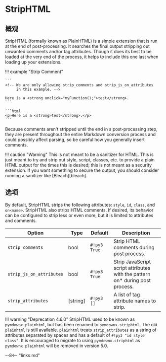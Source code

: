 # StripHTML

## 概观

StripHTML (formally known as PlainHTML) is a simple extension that is run at the end of post-processing.  It searches the final output stripping out unwanted comments and/or tag attributes. Though it does its best to be loaded at the very end of the process, it helps to include this one last when loading up your extensions.

!!! example "Strip Comment"

    ```
    <!-- We are only allowing strip_comments and strip_js_on_attributes
         in this example. -->

    Here is a <strong onclick="myFunction();">test</strong>.
    ```

    ```html
    <p>Here is a <strong>test</strong>.</p>
    ```

Because comments aren't stripped until the end in a post-processing step, they are present throughout the entire Markdown conversion process and could possibly affect parsing, so be careful how you generally insert comments.

!!! caution "Warning"
    This is not meant to be a sanitizer for HTML.  This is just meant to try and strip out style, script, classes, etc. to provide a plain HTML output for the times this is desired; this is not meant as a security extension.  If you want something to secure the output, you should consider running a sanitizer like [Bleach][bleach].

## 选项

By default, StripHTML strips the following attributes: `style`, `id`, `class`, and `on<name>`.  StripHTML also strips HTML comments. If desired, its behavior can be configured to strip less or even more, but it is limited to attributes and comments.

Option                   | Type     | Default      | Description
------------------------ |--------- | ------------ | -----------
`strip_comments`         | bool     | `#!py3 True` | Strip HTML comments during post process.
`strip_js_on_attributes` | bool     | `#!py3 True` | Strip JavaScript script attributes with the pattern on* during post process.
`strip_attributes`       | [string] | `#!py3 []`   | A list of tag attribute names to strip.

!!! warning "Deprecation 4.6.0"
    StripHTML used to be known as `pymdownx.plainhtml`, but has been renamed to `pymdownx.striphtml`. The old `plainhtml` is still available. `plainhtml` treats `strip_attributes` as a string of attributes separated by spaces and has a default of `#!py3 "id style class"`.  It is encouraged to migrate to using `pymdownx.striphtml` as `pymdownx.plainhtml` will be removed in version 5.0.

--8<-- "links.md"
